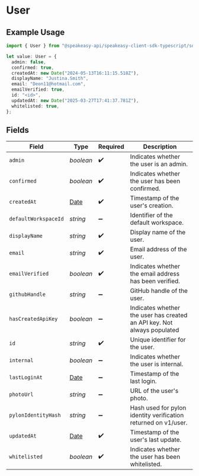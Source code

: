 # User

## Example Usage

```typescript
import { User } from "@speakeasy-api/speakeasy-client-sdk-typescript/sdk/models/shared";

let value: User = {
  admin: false,
  confirmed: true,
  createdAt: new Date("2024-05-13T16:11:15.518Z"),
  displayName: "Justina.Smith",
  email: "Deon11@hotmail.com",
  emailVerified: true,
  id: "<id>",
  updatedAt: new Date("2025-03-27T17:41:37.781Z"),
  whitelisted: true,
};
```

## Fields

| Field                                                                                         | Type                                                                                          | Required                                                                                      | Description                                                                                   |
| --------------------------------------------------------------------------------------------- | --------------------------------------------------------------------------------------------- | --------------------------------------------------------------------------------------------- | --------------------------------------------------------------------------------------------- |
| `admin`                                                                                       | *boolean*                                                                                     | :heavy_check_mark:                                                                            | Indicates whether the user is an admin.                                                       |
| `confirmed`                                                                                   | *boolean*                                                                                     | :heavy_check_mark:                                                                            | Indicates whether the user has been confirmed.                                                |
| `createdAt`                                                                                   | [Date](https://developer.mozilla.org/en-US/docs/Web/JavaScript/Reference/Global_Objects/Date) | :heavy_check_mark:                                                                            | Timestamp of the user's creation.                                                             |
| `defaultWorkspaceId`                                                                          | *string*                                                                                      | :heavy_minus_sign:                                                                            | Identifier of the default workspace.                                                          |
| `displayName`                                                                                 | *string*                                                                                      | :heavy_check_mark:                                                                            | Display name of the user.                                                                     |
| `email`                                                                                       | *string*                                                                                      | :heavy_check_mark:                                                                            | Email address of the user.                                                                    |
| `emailVerified`                                                                               | *boolean*                                                                                     | :heavy_check_mark:                                                                            | Indicates whether the email address has been verified.                                        |
| `githubHandle`                                                                                | *string*                                                                                      | :heavy_minus_sign:                                                                            | GitHub handle of the user.                                                                    |
| `hasCreatedApiKey`                                                                            | *boolean*                                                                                     | :heavy_minus_sign:                                                                            | Indicates whether the user has created an API key. Not always populated                       |
| `id`                                                                                          | *string*                                                                                      | :heavy_check_mark:                                                                            | Unique identifier for the user.                                                               |
| `internal`                                                                                    | *boolean*                                                                                     | :heavy_minus_sign:                                                                            | Indicates whether the user is internal.                                                       |
| `lastLoginAt`                                                                                 | [Date](https://developer.mozilla.org/en-US/docs/Web/JavaScript/Reference/Global_Objects/Date) | :heavy_minus_sign:                                                                            | Timestamp of the last login.                                                                  |
| `photoUrl`                                                                                    | *string*                                                                                      | :heavy_minus_sign:                                                                            | URL of the user's photo.                                                                      |
| `pylonIdentityHash`                                                                           | *string*                                                                                      | :heavy_minus_sign:                                                                            | Hash used for pylon identity verification returned on v1/user.                                |
| `updatedAt`                                                                                   | [Date](https://developer.mozilla.org/en-US/docs/Web/JavaScript/Reference/Global_Objects/Date) | :heavy_check_mark:                                                                            | Timestamp of the user's last update.                                                          |
| `whitelisted`                                                                                 | *boolean*                                                                                     | :heavy_check_mark:                                                                            | Indicates whether the user has been whitelisted.                                              |